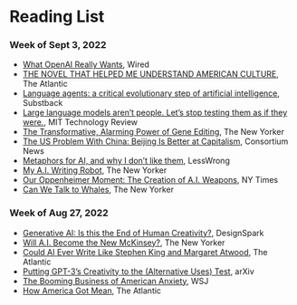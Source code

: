 # Reading List

### Week of Sept 3, 2022

* [What OpenAI Really Wants](https://www.wired.com/story/what-openai-really-wants/), Wired
* [THE NOVEL THAT HELPED ME UNDERSTAND AMERICAN CULTURE](https://www.theatlantic.com/books/archive/2023/09/the-bell-jar-anniversary-americana/675079/?utm_campaign=the-atlantic&utm_content=true-anthem&utm_medium=social&utm_source=linkedin), The Atlantic
* [Language agents: a critical evolutionary step of artificial intelligence](https://yusu.substack.com/p/language-agents), Substback
* [Large language models aren’t people. Let’s stop testing them as if they were.](https://www.technologyreview.com/2023/08/30/1078670/large-language-models-arent-people-lets-stop-testing-them-like-they-were/), MIT Technology Review
* [The Transformative, Alarming Power of Gene Editing](https://www.newyorker.com/magazine/2023/09/11/the-transformative-alarming-power-of-gene-editing), The New Yorker
* [The US Problem With China: Beijing Is Better at Capitalism](https://consortiumnews.com/2023/08/31/the-us-problem-with-china-beijing-is-better-at-capitalism/), Consortium News
* [Metaphors for AI, and why I don’t like them](https://www.lesswrong.com/posts/pBHga8mFq88dK7548/metaphors-for-ai-and-why-i-don-t-like-them), LessWrong
* [My A.I. Writing Robot](https://www.newyorker.com/culture/infinite-scroll/my-ai-writing-robot?utm_source=substack&utm_medium=email), The New Yorker
* [Our Oppenheimer Moment: The Creation of A.I. Weapons](https://www.nytimes.com/2023/07/25/opinion/karp-palantir-artificial-intelligence.html), NY Times
* [Can We Talk to Whales](https://www.newyorker.com/magazine/2023/09/11/can-we-talk-to-whales), The New Yorker

### Week of Aug 27, 2022

* [Generative AI: Is this the End of Human Creativity?](https://www.rs-online.com/designspark/generative-ai-is-this-the-end-of-human-creativity), DesignSpark
* [Will A.I. Become the New McKinsey?](https://www.newyorker.com/science/annals-of-artificial-intelligence/will-ai-become-the-new-mckinsey), The New Yorker
* [Could AI Ever Write Like Stephen King and Margaret Atwood](https://www.theatlantic.com/newsletters/archive/2023/09/books-briefing-ai-stephen-king-margaret-atwood/675213/), The Atlantic
* [Putting GPT-3’s Creativity to the (Alternative Uses) Test](https://arxiv.org/abs/2206.08932), arXiv
* [The Booming Business of American Anxiety](https://www.wsj.com/health/wellness/anxiety-mental-health-treatment-supplements-ca4a7fc), WSJ
* [How America Got Mean](https://www.theatlantic.com/magazine/archive/2023/09/us-culture-moral-education-formation/674765/), The Atlantic

